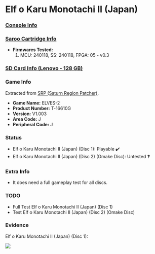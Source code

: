 # Elf o Karu Monotachi II (Japan)

### [Console Info](../../../../Info/Consoles/VA13/README.md)

### [Saroo Cartridge Info](../../../../Info/Cartridges/RetroGameParadiseStore/1.32F/README.md)

- <b>Firmwares Tested:</b>
  1. MCU: 240118, SS: 240118, FPGA: 05 - v0.3

### [SD Card Info (Lenovo - 128 GB)](../../../../Info/SdCards/Lenovo/128GB/fat32/README.md)

### Game Info

Extracted from [SRP (Saturn Region Patcher)](https://segaxtreme.net/resources/saturn-region-patcher.81/download).

- <b>Game Name:</b> ELVES-2
- <b>Product Number:</b> T-16610G
- <b>Version:</b> V1.003
- <b>Area Code:</b> J
- <b>Peripheral Code:</b> J

### Status

- Elf o Karu Monotachi II (Japan) (Disc 1): Playable :heavy_check_mark:
- Elf o Karu Monotachi II (Japan) (Disc 2) (Omake Disc): Untested :question:

### Extra Info

- It does need a full gameplay test for all discs.

### TODO

- Full Test Elf o Karu Monotachi II (Japan) (Disc 1)
- Test Elf o Karu Monotachi II (Japan) (Disc 2) (Omake Disc)

### Evidence

Elf o Karu Monotachi II (Japan) (Disc 1):

[![](https://img.youtube.com/vi/aOOD8MkG6XM/0.jpg)](https://www.youtube.com/watch?v=aOOD8MkG6XM)
